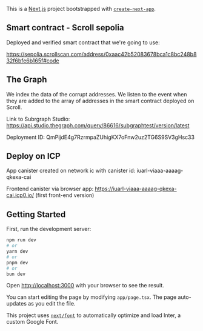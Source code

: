 This is a [Next.js](https://nextjs.org/) project bootstrapped with [`create-next-app`](https://github.com/vercel/next.js/tree/canary/packages/create-next-app).

## Smart contract - Scroll sepolia

Deployed and verified smart contract that we're going to use:

https://sepolia.scrollscan.com/address/0xaac42b52083678bca1c8bc248b832f6bfe6b165f#code

## The Graph 

We index the data of the corrupt addresses. We listen to the event when they are added to the array of addresses in the smart contract deployed on Scroll.

Link to Subrgraph Studio: https://api.studio.thegraph.com/query/86616/subgraphtest/version/latest

Deployment ID: QmPijdE4g7RzrmpaZUhigKX7oFnw2uz2TG6S9SV3gHsc33

## Deploy on ICP

App canister created on network ic with canister id: iuarl-viaaa-aaaag-qkexa-cai

Frontend canister via browser
    app: https://iuarl-viaaa-aaaag-qkexa-cai.icp0.io/   (first front-end version)

## Getting Started

First, run the development server:

```bash
npm run dev
# or
yarn dev
# or
pnpm dev
# or
bun dev
```

Open [http://localhost:3000](http://localhost:3000) with your browser to see the result.

You can start editing the page by modifying `app/page.tsx`. The page auto-updates as you edit the file.

This project uses [`next/font`](https://nextjs.org/docs/basic-features/font-optimization) to automatically optimize and load Inter, a custom Google Font.




